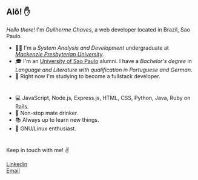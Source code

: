 ## Alô! ✋

_Hello there_! I'm _Guilherme Chaves_, a web developer located in Brazil, Sao Paulo.

* 👨‍💻 I'm a _System Analysis and Development_ undergraduate at [_Mackenzie Presbyterian University_](https://www.mackenzie.br/en/universidade/coi/institutional/about-upm).
* 🎓 I'm an [University of Sao Paulo](https://www5.usp.br/#english) alumni. I have a _Bachelor's degree_ in _Language and Literature with qualification in Portuguese and German_. 
* 💾 Right now I'm studying to become a fullstack developer.

#
* 💻 JavaScript, Node.js, Express.js, HTML, CSS, Python, Java, Ruby on Rails.
* 🧉 Non-stop mate drinker.
* 📚 Always up to learn new things.
* 🐧 GNU/Linux enthusiast.

# 
Keep in touch with me! ✌️

[Linkedin](https://www.linkedin.com/in/guil-chaves/?locale=en_US)<br>
[Email](mailto:guilchaves@gmail.com)

<!--
**guilchaves/guilchaves** is a ✨ _special_ ✨ repository because its `README.md` (this file) appears on your GitHub profile.

Here are some ideas to get you started:

- 🔭 I’m currently working on ...
- 🌱 I’m currently learning ...
- 👯 I’m looking to collaborate on ...
- 🤔 I’m looking for help with ...
- 💬 Ask me about ...
- 📫 How to reach me: ...
- 😄 Pronouns: ...
- ⚡ Fun fact: ...
-->
